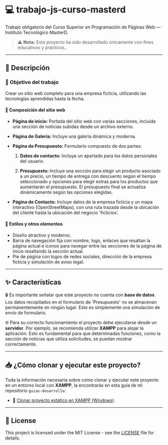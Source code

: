 # 💻 trabajo-js-curso-masterd

Trabajo obligatorio del Curso Superior en Programación de Páginas Web — Instituto Tecnológico MasterD.

> ⚠️ **Nota:** Este proyecto ha sido desarrollado únicamente con fines educativos y prácticos..

---

## 📝 Descripción

### 🎯 Objetivo del trabajo

Crear un sitio web completo para una empresa ficticia, utilizando las tecnologías aprendidas hasta la fecha.

#### 🧱 Composición del sitio web

* **Página de inicio:** Portada del sitio web con varias secciones, incluida una sección de noticias subidas desde un archivo externo.

* **Página de Galería:** Incluye una galería dinámica y moderna.

* **Página de Presupuesto:** Formulario compuesto de dos partes:

  1. **Datos de contacto:** Incluye un apartado para los datos personales del usuario.

  2. **Presupuesto:** Incluye una sección para elegir un producto asociado a un precio, un tiempo de entrega con descuento según el tiempo seleccionado y opciones para elegir extras para los productos que aumentarán el presupuesto. El presupuesto final se actualiza dinámicamente según las opciones elegidas.

* **Página de Contacto:** Incluye datos de la empresa ficticia y un mapa interactivo (OpenStreetMaps), con una ruta trazada desde la ubicación del cliente hasta la ubicación del negocio 'ficticios'.

#### 🎨 Estilos y otros elementos

* Diseño atractivo y moderno.
* Barra de navegación fija con nombre, logo, enlaces que resaltan la página actual e iconos para navegar entre las secciones de la página de inicio resaltando la sección actual.
* Pie de página con logos de redes sociales, dirección de la empresa ficticia y simulación de aviso legal.

---

## ✨ Características

🔒 Es importante señalar que este proyecto no cuenta con **base de datos**. Los datos recopilados en el formulario de 'Presupuesto' no se almacenan permanentemente en ningún lugar. Esto es simplemente una simulación de envío de formulario.

🌐 Para su correcto funcionamiento el proyecto debe ejecutarse desde un **servidor**. Por ejemplo, se recomienda utilizar **XAMPP** para alojar la aplicación. Esto es fundamental para que determinadas funciones, como la sección de noticias que utiliza solicitudes, se puedan mostrar correctamente.

---

## 📥 ¿Cómo clonar y ejecutar este proyecto?

Toda la información necesaria sobre cómo clonar y ejecutar este proyecto en un entorno local con **XAMPP**, la encontrarás en esta guía de mi repositorio `guias-desarrollo`:

- 📄 [Clonar proyecto estático en XAMPP (Windows)](https://github.com/tejada1970/guias-desarrollo/blob/master/clonar/clonar-proyecto-estatico-en-xampp-windows.md)

---

## 📄 License

This project is licensed under the MIT License - see the [LICENSE](LICENSE) file for details.
